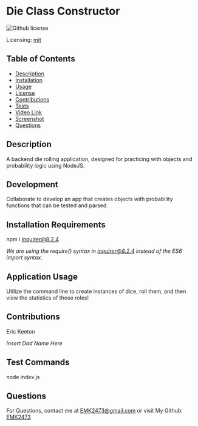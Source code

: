 # Die Class Constructor

![Github license](https://img.shields.io/badge/mit-blue.svg)

Licensing: [mit](https://choosealicense.com/licenses/mit/)

## Table of Contents

- [Description](#description)
- [Installation](#installation-requirements)
- [Usage](#application-usage)
- [License](#licensing-information)
- [Contributions](#contributions)
- [Tests](#tests-commands)
- [Video Link](#link-to-video-instructions)
- [Screenshot](#screenshot)
- [Questions](#questions)

## Description
A backend die rolling application, designed for practicing with objects and probability logic using NodeJS.

## Development
Collaborate to develop an app that creates objects with probability functions that can be tested and parsed.

## Installation Requirements
npm i inquirer@8.2.4

*We are using the require() syntax in inquirer@8.2.4 instead of the ES6 import syntax.*

## Application Usage
Utilize the command line to create instances of dice, roll them, and then view the statistics of those roles!

## Contributions
Eric Keeton

*Insert Dad Name Here*

## Test Commands
node index.js

## Questions
For Questions, contact me at EMK2473@gmail.com or visit My Github: [EMK2473](https://github.com/EMK2473)
